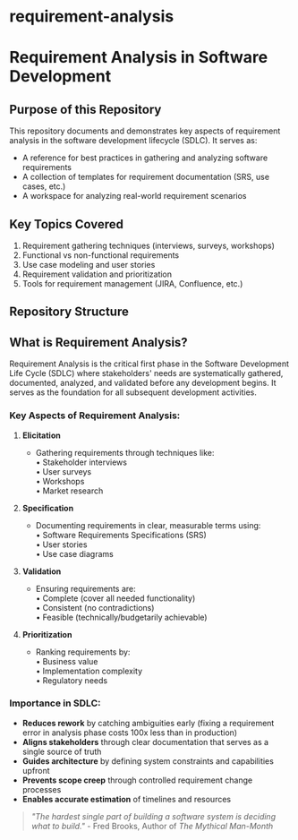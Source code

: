 # requirement-analysis
# Requirement Analysis in Software Development

## Purpose of this Repository
This repository documents and demonstrates key aspects of requirement analysis in the software development lifecycle (SDLC). It serves as:
- A reference for best practices in gathering and analyzing software requirements
- A collection of templates for requirement documentation (SRS, use cases, etc.)
- A workspace for analyzing real-world requirement scenarios

## Key Topics Covered
1. Requirement gathering techniques (interviews, surveys, workshops)
2. Functional vs non-functional requirements
3. Use case modeling and user stories
4. Requirement validation and prioritization
5. Tools for requirement management (JIRA, Confluence, etc.)

## Repository Structure

## What is Requirement Analysis?

Requirement Analysis is the critical first phase in the Software Development Life Cycle (SDLC) where stakeholders' needs are systematically gathered, documented, analyzed, and validated before any development begins. It serves as the foundation for all subsequent development activities.

### Key Aspects of Requirement Analysis:
1. **Elicitation**  
   - Gathering requirements through techniques like:  
     • Stakeholder interviews  
     • User surveys  
     • Workshops  
     • Market research  

2. **Specification**  
   - Documenting requirements in clear, measurable terms using:  
     • Software Requirements Specifications (SRS)  
     • User stories  
     • Use case diagrams  

3. **Validation**  
   - Ensuring requirements are:  
     • Complete (cover all needed functionality)  
     • Consistent (no contradictions)  
     • Feasible (technically/budgetarily achievable)  

4. **Prioritization**  
   - Ranking requirements by:  
     • Business value  
     • Implementation complexity  
     • Regulatory needs  

### Importance in SDLC:
- **Reduces rework** by catching ambiguities early (fixing a requirement error in analysis phase costs 100x less than in production)
- **Aligns stakeholders** through clear documentation that serves as a single source of truth
- **Guides architecture** by defining system constraints and capabilities upfront
- **Prevents scope creep** through controlled requirement change processes
- **Enables accurate estimation** of timelines and resources

> *"The hardest single part of building a software system is deciding what to build."* - Fred Brooks, Author of *The Mythical Man-Month*

